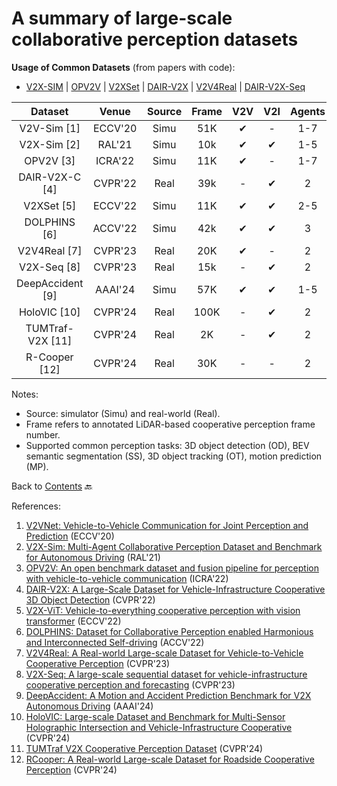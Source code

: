 # A summary of large-scale collaborative perception datasets

**Usage of Common Datasets** (from papers with code):
- [V2X-SIM](https://paperswithcode.com/dataset/v2x-sim) | [OPV2V](https://paperswithcode.com/dataset/opv2v) | [V2XSet](https://paperswithcode.com/dataset/v2xset) | [DAIR-V2X](https://paperswithcode.com/dataset/dair-v2x) | [V2V4Real](https://paperswithcode.com/dataset/v2v4real) | [DAIR-V2X-Seq](https://paperswithcode.com/dataset/dair-v2x-seq)


| **Dataset**      | **Venue** | **Source** | **Frame** | **V2V**  | **V2I**  | **Agents** | **Camera** | **LiDAR** | **Depth** | **OD**    | **SS**    | **OT**    | **MP**    | **Website**                                          |
|:----------------:|:---------:|:----------:|:---------:|:--------:|:--------:|:----------:|:----------:|:---------:|:---------:|:---------:|:---------:|:---------:|:---------:|:----------------------------------------------------:|
| V2V-Sim [1]      | ECCV'20   | Simu       | 51K       | &#10004; | -        | 1-7        | -          | &#10004;  | -         | &#10004;  | -         | -         |  &#10004; | -                                                    |
| V2X-Sim [2]      | RAL'21    | Simu       | 10k       | &#10004; | &#10004; | 1-5        | &#10004;   | &#10004;  | &#10004;  | &#10004;  |  &#10004; |  &#10004; | -         | [Link](https://ai4ce.github.io/V2X-Sim)              |
| OPV2V [3]        | ICRA'22   | Simu       | 11K       | &#10004; | -        | 1-7        | &#10004;   | &#10004;  | -         | &#10004;  |  &#10004; | -         | -         | [Link](https://mobility-lab.seas.ucla.edu/opv2v)     |
| DAIR-V2X-C [4]   | CVPR'22   | Real       | 39k       | -        | &#10004; | 2          | &#10004;   | &#10004;  | -         |  &#10004; | -         | -         | -         | [Link](https://thudair.baai.ac.cn/coop-dtest)        |
| V2XSet [5]       | ECCV'22   | Simu       | 11K       | &#10004; | &#10004; | 2-5        | &#10004;   | &#10004;  | -         |  &#10004; | -         | -         | -         | [Link](https://github.com/DerrickXuNu/v2x-vit)       |
| DOLPHINS [6]     | ACCV'22   | Simu       | 42k       | &#10004; | &#10004; | 3          | &#10004;   | &#10004;  | -         |  &#10004; | -         | -         | -         | [Link](https://dolphins-dataset.net)                 |
| V2V4Real [7]     | CVPR'23   | Real       | 20K       | &#10004; | -        | 2          | &#10004;   | &#10004;  | -         |  &#10004; | -         |  &#10004; | -         | [Link](https://mobility-lab.seas.ucla.edu/v2v4real/) |
| V2X-Seq [8]      | CVPR'23   | Real       | 15k       | -        | &#10004; | 2          | &#10004;   | &#10004;  | -         |  &#10004; | -         |  &#10004; |  &#10004; | [Link](https://thudair.baai.ac.cn/coop-forecast)     |
| DeepAccident [9] | AAAI'24  | Simu       | 57K       | &#10004; | &#10004; | 1-5        | &#10004;   | &#10004;  | -         |  &#10004; |  &#10004; |  &#10004; |  &#10004; | [Link](https://deepaccident.github.io/index.html)    |
| HoloVIC [10] | CVPR'24  | Real       | 100K       | -             | &#10004; | 2        | &#10004;   | &#10004;  | -         |  &#10004; |  -       |  &#10004; |  - | [Link](https://holovic.net/)    |
| TUMTraf-V2X [11] | CVPR'24  | Real       | 2K       | -             | &#10004; | 2        | &#10004;   | &#10004;  | -         |  &#10004; |  -       |  &#10004; |  - | [Link](https://tum-traffic-dataset.github.io/tumtraf-v2x/)    |
| R-Cooper [12] | CVPR'24  | Real       | 30K       | -             | - | 2        | &#10004;   | &#10004;  | -         |  &#10004; |  -       |  &#10004; |  - | [Link](https://tum-traffic-dataset.github.io/tumtraf-v2x/)    |

Notes:
- Source: simulator (Simu) and real-world (Real).
- Frame refers to annotated LiDAR-based cooperative perception frame number.
- Supported common perception tasks: 3D object detection (OD), BEV semantic segmentation (SS), 3D object tracking (OT), motion prediction (MP).


Back to [Contents](README.md) 🔙 

References:
1. [V2VNet: Vehicle-to-Vehicle Communication for Joint Perception and Prediction](https://arxiv.org/abs/2008.07519) (ECCV'20)
2. [V2X-Sim: Multi-Agent Collaborative Perception Dataset and Benchmark for Autonomous Driving](https://arxiv.org/abs/2202.08449) (RAL'21)
3. [OPV2V: An open benchmark dataset and fusion pipeline for perception with vehicle-to-vehicle communication](https://arxiv.org/abs/2109.07644) (ICRA'22)
4. [DAIR-V2X: A Large-Scale Dataset for Vehicle-Infrastructure Cooperative 3D Object Detection](https://arxiv.org/abs/2204.05575) (CVPR'22)
5. [V2X-ViT: Vehicle-to-everything cooperative perception with vision transformer](https://arxiv.org/abs/2203.10638) (ECCV'22)
6. [DOLPHINS: Dataset for Collaborative Perception enabled Harmonious and Interconnected Self-driving](https://arxiv.org/abs/2207.07609) (ACCV'22)
7. [V2V4Real: A Real-world Large-scale Dataset for Vehicle-to-Vehicle Cooperative Perception](https://arxiv.org/abs/2303.07601) (CVPR'23)
8. [V2X-Seq: A large-scale sequential dataset for vehicle-infrastructure cooperative perception and forecasting](https://arxiv.org/abs/2305.05938) (CVPR'23)
9. [DeepAccident: A Motion and Accident Prediction Benchmark for V2X Autonomous Driving](https://arxiv.org/abs/2304.01168) (AAAI'24)
10. [HoloVIC: Large-scale Dataset and Benchmark for Multi-Sensor Holographic Intersection and Vehicle-Infrastructure Cooperative](https://arxiv.org/abs/2403.02640) (CVPR'24)
11. [TUMTraf V2X Cooperative Perception Dataset](https://arxiv.org/abs/2403.01316) (CVPR'24)
12. [RCooper: A Real-world Large-scale Dataset for Roadside Cooperative Perception](https://arxiv.org/abs/2403.10145) (CVPR'24)
   
